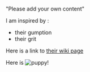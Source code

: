 "Please add your own content"

I am inspired by :
- their gumption
- their grit

Here is a link to [their wiki page](wikipedia.org)

Here is ![puppy!](https://i.imgur.com/A7GCASZ.jpg "puppy")
